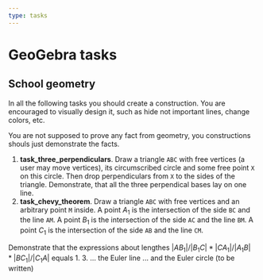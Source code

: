 ```yaml
---
type: tasks
---
```


# GeoGebra tasks

## School geometry

In all the following tasks you should create a construction. You are encouraged to visually design it, such as hide not important lines, change colors, etc.

You are not supposed to prove any fact from geometry, you constructions shouls just demonstrate the facts.

1. **task_three_perpendiculars**. Draw a triangle `ABC` with free vertices (a user may move vertices), its circumscribed circle and some free point `X` on this circle. Then drop perpendiculars from `X` to the sides of the triangle. Demonstrate, that all the three perpendical bases lay on one line.
2. **task_chevy_theorem**. Draw a triangle `ABC` with free vertices and an arbitrary point `M` inside. A point $A_1$ is the intersection of the side `BC` and the line `AM`.  A point $B_1$ is the intersection of the side `AC` and the line `BM`. A point $C_1$ is the intersection of the side `AB` and the line `CM`.

  Demonstrate that the expressions about lengthes $|AB_1|/|B_1C|*|CA_1|/|A_1B|*|BC_1|/|C_1A|$ equals $1$.
3. ... the Euler line ... and the Euler circle (to be written) 
